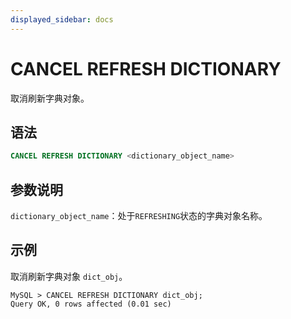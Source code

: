 ```yaml
---
displayed_sidebar: docs
---
```


# CANCEL REFRESH DICTIONARY



取消刷新字典对象。

## 语法

```SQL
CANCEL REFRESH DICTIONARY <dictionary_object_name>
```

## 参数说明

`dictionary_object_name`：处于`REFRESHING`状态的字典对象名称。

## 示例

取消刷新字典对象 `dict_obj`。

```Plain
MySQL > CANCEL REFRESH DICTIONARY dict_obj;
Query OK, 0 rows affected (0.01 sec)
```